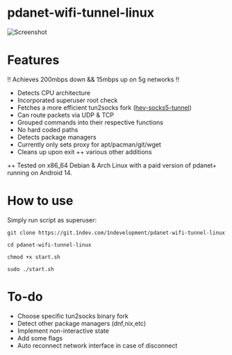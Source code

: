 # pdanet-wifi-tunnel-linux

![Screenshot](https://files.1ndev.com/api/public/dl/WSYIR1n4/images/pdanet-wifi-tether-screenshot.png)

# Features

!! Achieves 200mbps down && 15mbps up on 5g networks !!

+ Detects CPU architecture
+ Incorporated superuser root check
+ Fetches a more efficient tun2socks fork ([hev-socks5-tunnel](https://github.com/heiher/hev-socks5-tunnel))
+ Can route packets via UDP & TCP
+ Grouped commands into their respective functions
+ No hard coded paths
+ Detects package managers 
+ Currently only sets proxy for apt/pacman/git/wget
+ Cleans up upon exit
++ various other additions

++ Tested on x86_64 Debian & Arch Linux with a paid version of pdanet+ running on Android 14.

# How to use

Simply run script as superuser:

`git clone https://git.1ndev.com/1ndevelopment/pdanet-wifi-tunnel-linux`

`cd pdanet-wifi-tunnel-linux`

`chmod +x start.sh`

`sudo ./start.sh`

# To-do

* Choose specific tun2socks binary fork
* Detect other package managers (dnf,nix,etc)
* Implement non-interactive state
* Add some flags
* Auto reconnect network interface in case of disconnect
